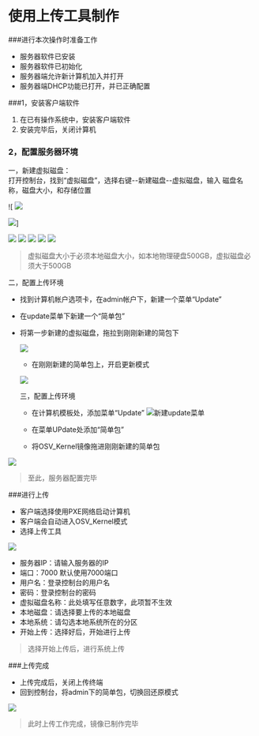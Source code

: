 # 使用上传工具制作
###进行本次操作时准备工作
* 服务器软件已安装
* 服务器软件已初始化
* 服务器端允许新计算机加入并打开
* 服务器端DHCP功能已打开，并已正确配置


###1，安装客户端软件
1. 在已有操作系统中，安装客户端软件
2. 安装完毕后，关闭计算机


### 2，配置服务器环境
一，新建虚拟磁盘：    
    打开控制台，找到“虚拟磁盘”，选择右键--新建磁盘--虚拟磁盘，输入 磁盘名称，磁盘大小，和存储位置

![  ![](/assets/10.png)

![](/assets/11.png)]

![](/assets/12-1.png)
![](/assets/13.png)
![](/assets/14-1.png)
![](/assets/15-1.png)
![](/assets/16-1.png)




    
> 虚拟磁盘大小于必须本地磁盘大小，如本地物理硬盘500GB，虚拟磁盘必须大于500GB


    
  
    
    
       
     
二，配置上传环境
* 找到计算机帐户选项卡，在admin帐户下，新建一个菜单“Update”
* 在update菜单下新建一个“简单包”
* 将第一步新建的虚拟磁盘，拖拉到刚刚新建的简包下
   
   
   ![](10.png)
   
   
  * 在刚刚新建的简单包上，开启更新模式  
  
  
  ![](14.png)
  

   
   
   三，配置上传环境
   
   * 在计算机模板处，添加菜单“Update”
   ![新建update菜单](/assets/17-1.png)
   * 在菜单UPdate处添加“简单包”
   
   * 将OSV_Kernel镜像拖进刚刚新建的简单包

![](11.png)






> 至此，服务器配置完毕


###进行上传

* 客户端选择使用PXE网络启动计算机
* 客户端会自动进入OSV_Kernel模式
* 选择上传工具

![](15.png)


* 服务器IP：请输入服务器的IP
* 端口：7000 默认使用7000端口
* 用户名：登录控制台的用户名
* 密码：登录控制台的密码
* 虚拟磁盘名称：此处填写任意数字，此项暂不生效
* 本地磁盘：请选择要上传的本地磁盘
* 本地系统：请勾选本地系统所在的分区
* 开始上传：选择好后，开始进行上传


>选择开始上传后，进行系统上传

###上传完成

* 上传完成后，关闭上传终端
* 回到控制台，将admin下的简单包，切换回还原模式

![](16.png)





> 此时上传工作完成，镜像已制作完毕
















   
   
   
   
 
   
   

    
    
        
        
   
   
   
     
     


















    
   






